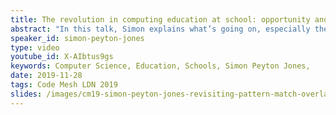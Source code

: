```yaml
---
title: The revolution in computing education at school: opportunity and challenge
abstract: "In this talk, Simon explains what’s going on, especially the recent launch of the National Centre of Computing Education. This revolution is taking place in our core expertise, in within yards of our front doors. And we are being invited to contribute to it, and shape how it “lands”. What an opportunity! Let’s grab it; Simon will make concrete suggestions about how."
speaker_id: simon-peyton-jones
type: video
youtube_id: X-AIbtus9gs
keywords: Computer Science, Education, Schools, Simon Peyton Jones,
date: 2019-11-28
tags: Code Mesh LDN 2019
slides: /images/cm19-simon-peyton-jones-revisiting-pattern-match-overlap-checks-in-haskell-compressed.pdf
---
```


